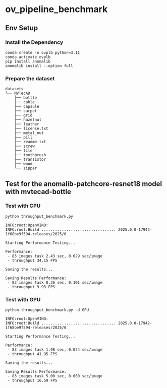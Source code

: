 # ov_pipeline_benchmark

## Env Setup

### Install the Dependency

```
conda create -n ovplb python=3.11
conda activate ovplb
pip install anomalib
anomalib install --option full
```

### Prepare the dataset

```
datasets
└── MVTecAD
    ├── bottle
    ├── cable
    ├── capsule
    ├── carpet
    ├── grid
    ├── hazelnut
    ├── leather
    ├── license.txt
    ├── metal_nut
    ├── pill
    ├── readme.txt
    ├── screw
    ├── tile
    ├── toothbrush
    ├── transistor
    ├── wood
    └── zipper
```


## Test for the anomalib-patchcore-resnet18 model with mvtecad-bottle

### Test with CPU

```
python throughput_benchmark.py
``` 

```
INFO:root:OpenVINO:
INFO:root:Build ................................. 2025.0.0-17942-1f68be9f594-releases/2025/0

Starting Performance Testing...

Performance:
 - 83 images task 2.43 sec, 0.029 sec/image
 - throughput 34.15 FPS

Saving the results...

Saving Results Performance:
 - 83 images task 8.36 sec, 0.101 sec/image
 - throughput 9.93 FPS
```


### Test with GPU

```
python throughput_benchmark.py -d GPU
```

```
INFO:root:OpenVINO:
INFO:root:Build ................................. 2025.0.0-17942-1f68be9f594-releases/2025/0

Starting Performance Testing...

Performance:
 - 83 images task 1.98 sec, 0.024 sec/image
 - throughput 41.95 FPS

Saving the results...

Saving Results Performance:
 - 83 images task 5.00 sec, 0.060 sec/image
 - throughput 16.59 FPS
```